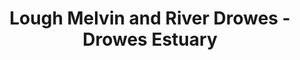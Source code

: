 ---
title: "Lough Melvin and River Drowes - Drowes Estuary"
address: "Northern Regional Fisheries Board, Station Road, Ballyshannon, Donegal"
tel: "+353 (0)71 985 1435"
county: "Donegal"
category: "Coarse Angling"
type: "Content"
lat: "54.45106506347656"
lng: "-8.246232032775879"
---